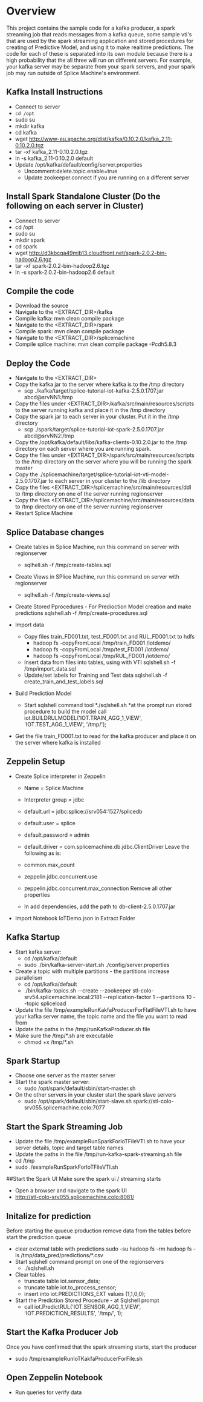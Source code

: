 # Overview

This project contains the sample code for a kafka producer, a spark streaming job that reads messages from a kafka queue,
some sample vti's that are used by the spark streaming application and stored procedures for creating of Predictive Model, and using it to 
make realtime predictions.  The code for each of these is separated into its own
module because there is a high probability that the all three will run on different servers.  For example, your kafka server
may be separate from your spark servers, and your spark job may run outside of Splice Machine's environment.


## Kafka Install Instructions
* Connect to server
* ```cd /opt```
* sudo su
* mkdir kafka
* cd kafka
* wget http://www-eu.apache.org/dist/kafka/0.10.2.0/kafka_2.11-0.10.2.0.tgz
* tar -xf kafka_2.11-0.10.2.0.tgz
* ln -s kafka_2.11-0.10.2.0 default
* Update /opt/kafka/default/config/server.properties
    * Uncomment:delete.topic.enable=true
    * Update zookeeper.connect if you are running on a different server


## Install Spark Standalone Cluster (Do the following on each server in Cluster)
* Connect to server
* cd /opt
* sudo su
* mkdir spark
* cd spark
* wget http://d3kbcqa49mib13.cloudfront.net/spark-2.0.2-bin-hadoop2.6.tgz
* tar -xf spark-2.0.2-bin-hadoop2.6.tgz
* ln -s spark-2.0.2-bin-hadoop2.6 default


## Compile the code
* Download the source
* Navigate to the <EXTRACT_DIR>/kafka
* Compile kafka: mvn clean compile package
* Navigate to the <EXTRACT_DIR>/spark
* Compile spark: mvn clean compile package
* Navigate to the <EXTRACT_DIR>/splicemachine
* Compile splice machine: mvn clean compile package -Pcdh5.8.3

## Deploy the Code
* Navigate to the <EXTRACT_DIR>
* Copy the kafka jar to the server where kafka is to the /tmp directory
    * scp ./kafka/target/splice-tutorial-iot-kafka-2.5.0.1707.jar abcd@srvNN1:/tmp
* Copy the files under <EXTRACT_DIR>/kafka/src/main/resources/scripts to the server running kafka and place it in the /tmp directory
* Copy the spark jar to each server in your cluster.  Put it in the /tmp directory
    * scp ./spark/target/splice-tutorial-iot-spark-2.5.0.1707.jar abcd@srvNN2:/tmp
* Copy the /opt/kafka/default/libs/kafka-clients-0.10.2.0.jar to the /tmp directory on each server where you are running spark.
* Copy the files under <EXTRACT_DIR>/spark/src/main/resources/scripts to the /tmp directory on the server where you will be running the spark master
* Copy the ./splicemachine/target/splice-tutorial-iot-vti-model-2.5.0.1707.jar to each server in your cluster to the <splice defualt>/lib directory
* Copy the files <EXTRACT_DIR>/splicemachine/src/main/resources/ddl to /tmp directory on one of the server running regionserver
* Copy the files <EXTRACT_DIR>/splicemachine/src/main/resources/data to /tmp directory on one of the server running regionserver
* Restart Splice Machine


## Splice Database changes
* Create tables in Splice Machine, run this command on server with regionserver
    * sqlhell.sh  -f /tmp/create-tables.sql
* Create Views in SPlice Machine, run this command on server with regionserver
    * sqlhell.sh  -f /tmp/create-views.sql
* Create Stored Pprocedures - For Predioction Model creation and make predictions
    sqlshell.sh -f /tmp/create-procedures.sql
* Import data
    * Copy files train_FD001.txt, test_FD001.txt and RUL_FD001.txt to hdfs 
        * hadoop fs -copyFromLocal /tmp/train_FD001  /iotdemo/
        * hadoop fs -copyFromLocal /tmp/test_FD001  /iotdemo/
        * hadoop fs -copyFromLocal /tmp/RUL_FD001  /iotdemo/
    * Insert data from files into tables, using with VTI
        sqlshell.sh -f /tmp/import_data.sql
    * Update/set labels for Training and Test data
        sqlshell.sh -f create_train_and_test_labels.sql
* Build Prediction Model
    * Start sqlshell command tool
        *./sqlshell.sh
    *at the prompt run stored procedure to build the model
        call iot.BUILDRULMODEL('IOT.TRAIN_AGG_1_VIEW', 'IOT.TEST_AGG_1_VIEW', '/tmp/');



* Get the file train_FD001.txt to read for the kafka producer and place it on the server where kafka is installed

## Zeppelin Setup
* Create Splice interpreter in Zeppelin
    * Name = Splice Machine
    * Interpreter group = jdbc
    * default.url = jdbc:splice://srv054:1527/splicedb
    * default.user = splice
    * default.password = admin
    * default.driver = com.splicemachine.db.jdbc.ClientDriver
    Leave the following as is:
    * common.max_count
    * zeppelin.jdbc.concurrent.use
    * zeppelin.jdbc.concurrent.max_connection
    Remove all other properties
    
    * In add dependencies, add the path to db-client-2.5.0.1707.jar



* Import Notebook IoTDemo.json in Extract Folder


## Kafka Startup
* Start kafka server:
    * cd /opt/kafka/default
    * sudo ./bin/kafka-server-start.sh ./config/server.properties
* Create a topic with multiple partitions - the partitions increase parallelism
    * cd /opt/kafka/default
    * ./bin/kafka-topics.sh --create --zookeeper stl-colo-srv54.splicemachine.local:2181 --replication-factor 1 --partitions 10 --topic spliceload
* Update the file /tmp/exampleRunKakfaProducerForFlatFileVTI.sh to have your kafka server name, the topic name and the file you want to read from
* Update the paths in the /tmp/runKafkaProducer.sh file
* Make sure the /tmp/*.sh are executable
    * chmod +x /tmp/*.sh


## Spark Startup
* Choose one server as the master server
* Start the spark master server:
    * sudo /opt/spark/default/sbin/start-master.sh
* On the other servers in your cluster start the spark slave servers
    * sudo /opt/spark/default/sbin/start-slave.sh spark://stl-colo-srv055.splicemachine.colo:7077


## Start the Spark Streaming Job
* Update the file /tmp/exampleRunSparkForIoTFileVTI.sh to have your server details, topic and target table names
* Update the paths in the file /tmp/run-kafka-spark-streaming.sh file
* cd /tmp
* sudo ./exampleRunSparkForIoTFileVTI.sh


##Start the Spark UI
Make sure the spark ui / streaming starts
* Open a browser and navigate to the spark UI
* http://stl-colo-srv055.splicemachine.colo:8081/


## Initalize for prediction
Before starting the quueue production remove data from the tables before start the prediction queue

* clear external table with predictions
    sudo -su <hadoopuser> hadoop fs -rm hadoop fs -ls /tmp/data_pred/predictions/*.csv
* Start sqlshell command prompt on one of the regionservers
    * ./sqlshell.sh
*   Clear tables
    * truncate table iot.sensor_data;
    * truncate table iot.to_process_sensor;
    * insert into iot.PREDICTIONS_EXT values (1,1,0,0); 
* Start the Prediction Stored Procedure - at Sqlshell prompt
    * call iot.PredictRUL('IOT.SENSOR_AGG_1_VIEW', 'IOT.PREDICTION_RESULTS', '/tmp/', 1);


## Start the Kafka Producer Job
Once you have confirmed that the spark streaming starts, start the producer
* sudo /tmp/exampleRunIoTKakfaProducerForFile.sh


## Open Zeppelin Notebook 
* Run queries for verify data